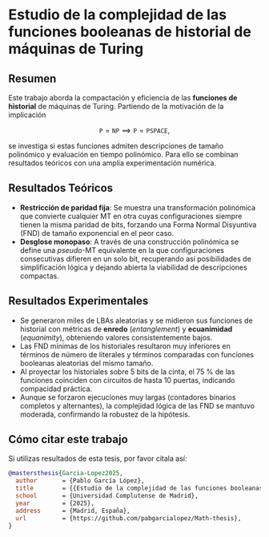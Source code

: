 # Estudio de la complejidad de las funciones booleanas de historial de máquinas de Turing

## Resumen

Este trabajo aborda la compactación y eficiencia de las **funciones de historial** de máquinas de Turing. Partiendo de la motivación de la implicación  

$$\texttt{P} = \texttt{NP} \implies \texttt{P} = \texttt{PSPACE},$$

se investiga si estas funciones admiten descripciones de tamaño polinómico y evaluación en tiempo polinómico. Para ello se combinan resultados teóricos con una amplia experimentación numérica.

## Resultados Teóricos

- **Restricción de paridad fija**: Se muestra una transformación polinómica que convierte cualquier MT en otra cuyas configuraciones siempre tienen la misma paridad de bits, forzando una Forma Normal Disyuntiva (FND) de tamaño exponencial en el peor caso.  
- **Desglose monopaso**: A través de una construcción polinómica se define una _pseudo_-MT equivalente en la que configuraciones consecutivas difieren en un solo bit, recuperando así posibilidades de simplificación lógica y dejando abierta la viabilidad de descripciones compactas.

## Resultados Experimentales

- Se generaron miles de LBAs aleatorias y se midieron sus funciones de historial con métricas de **enredo** (*entanglement*) y **ecuanimidad** (*equanimity*), obteniendo valores consistentemente bajos.  
- Las FND mínimas de los historiales resultaron muy inferiores en términos de número de literales y términos comparadas con funciones booleanas aleatorias del mismo tamaño.  
- Al proyectar los historiales sobre 5 bits de la cinta, el 75 % de las funciones coinciden con circuitos de hasta 10 puertas, indicando compacidad práctica.  
- Aunque se forzaron ejecuciones muy largas (contadores binarios completos y alternantes), la complejidad lógica de las FND se mantuvo moderada, confirmando la robustez de la hipótesis.

## Cómo citar este trabajo

Si utilizas resultados de esta tesis, por favor cítala así:

```bibtex
@mastersthesis{Garcia-Lopez2025,
  author       = {Pablo García López},
  title        = {{Estudio de la complejidad de las funciones booleanas de historial de máquinas de Turing}},
  school       = {Universidad Complutense de Madrid},
  year         = {2025},
  address      = {Madrid, España},
  url          = {https://github.com/pabgarcialopez/Math-thesis},
}
